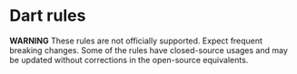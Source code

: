 # Dart rules

**WARNING** These rules are not officially supported. Expect frequent breaking
changes. Some of the rules have closed-source usages and may be updated without
corrections in the open-source equivalents.
